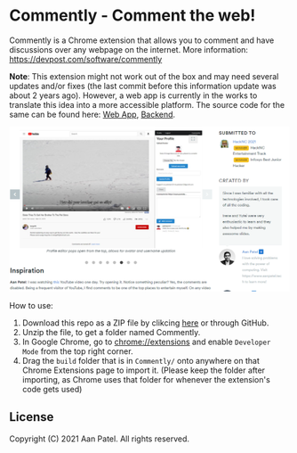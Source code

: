 # Commently - Comment the web!

Commently is a Chrome extension that allows you to comment and have discussions over any webpage on the internet. More information: https://devpost.com/software/commently

**Note**: This extension might not work out of the box and may need several updates and/or fixes (the last commit before this information update was about 2 years ago). However, a web app is currently in the works to translate this idea into a more accessible platform. The source code for the same can be found here: [Web App](https://github.com/aannirajpatel/commently-web-app), [Backend](https://github.com/aannirajpatel/commently-backend).

![Commently Demo](image.png)

How to use:

1. Download this repo as a ZIP file by clikcing [here](https://github.com/aannirajpatel/Commently/archive/refs/heads/main.zip) or through GitHub.
2. Unzip the file, to get a folder named Commently.
3. In Google Chrome, go to [chrome://extensions](chrome://extensions) and enable `Developer Mode` from the top right corner.
4. Drag the `build` folder that is in `Commently/` onto anywhere on that Chrome Extensions page to import it. (Please keep the folder after importing, as Chrome uses that folder for whenever the extension's code gets used)

## License

Copyright (C) 2021 Aan Patel. All rights reserved.